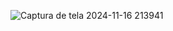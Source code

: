 ![Captura de tela 2024-11-16 213941](https://github.com/user-attachments/assets/d692b200-a248-4b4e-8404-9475c166a613)
